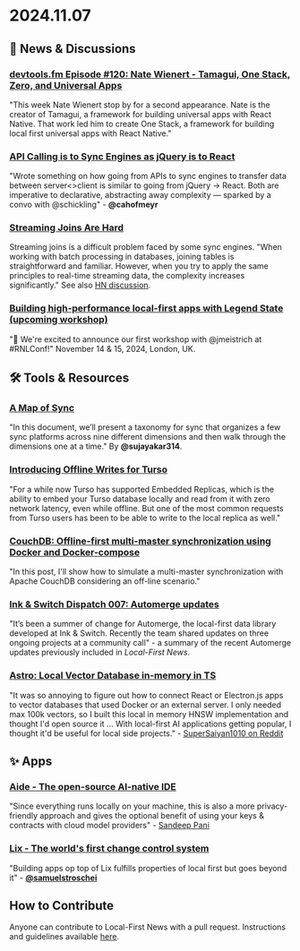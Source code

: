 # 2024.11.07

## 📰 News & Discussions 

### [devtools.fm Episode #120: Nate Wienert - Tamagui, One Stack, Zero, and Universal Apps](https://www.devtools.fm/episode/120)
"This week Nate Wienert stop by for a second appearance. Nate is the creator of Tamagui, a framework for building universal apps with React Native. That work led him to create One Stack, a framework for building local first universal apps with React Native."

### [API Calling is to Sync Engines as jQuery is to React](https://www.powersync.com/blog/api-calling-is-to-sync-engines-as-jquery-is-to-react)
"Wrote something on how going from APIs to sync engines to transfer data between server<>client is similar to going from jQuery -> React. Both are imperative to declarative, abstracting away complexity — sparked by a convo with @schickling" - **@cahofmeyr**

### [Streaming Joins Are Hard](https://estuary.dev/streaming-joins-are-hard/)
Streaming joins is a difficult problem faced by some sync engines. "When working with batch processing in databases, joining tables is straightforward and familiar. However, when you try to apply the same principles to real-time streaming data, the complexity increases significantly." See also [HN discussion](https://news.ycombinator.com/item?id=41914736).

### [Building high-performance local-first apps with Legend State (upcoming workshop)](https://x.com/RNLConf/status/1830917402512466257)
"🚀 We're excited to announce our first workshop with @jmeistrich at #RNLConf!" November 14 & 15, 2024, London, UK.


## 🛠️ Tools & Resources

### [A Map of Sync](https://stack.convex.dev/a-map-of-sync)
"In this document, we’ll present a taxonomy for sync that organizes a few sync platforms across nine different dimensions and then walk through the dimensions one at a time." By **@sujayakar314**.

### [Introducing Offline Writes for Turso](https://turso.tech/blog/introducing-offline-writes-for-turso)
"For a while now Turso has supported Embedded Replicas, which is the ability to embed your Turso database locally and read from it with zero network latency, even while offline. But one of the most common requests from Turso users has been to be able to write to the local replica as well."

### [CouchDB: Offline-first multi-master synchronization using Docker and Docker-compose](https://dev.to/animusna/couchdb-offline-first-with-multi-master-synchronization-using-docker-and-docker-compose-293e)
"In this post, I'll show how to simulate a multi-master synchronization with Apache CouchDB considering an off-line scenario."

### [Ink & Switch Dispatch 007: Automerge updates](https://www.inkandswitch.com/newsletter/dispatch-007/#automerge-updates)
"It’s been a summer of change for Automerge, the local-first data library developed at Ink & Switch. Recently the team shared updates on three ongoing projects at a community call" - a summary of the recent Automerge updates previously included in _Local-First News_.

### [Astro: Local Vector Database in-memory in TS](https://github.com/Tej-Sharma/astro-vectordb)
"It was so annoying to figure out how to connect React or Electron.js apps to vector databases that used Docker or an external server. I only needed max 100k vectors, so I built this local in memory HNSW implementation and thought I'd open source it ... With local-first AI applications getting popular, I thought it'd be useful for local side projects." - [SuperSaiyan1010 on Reddit](https://www.reddit.com/r/webdev/comments/1gi0sta/local_vector_database_in_raw_ts_no_docker_or/)


## ✨ Apps

### [Aide - The open-source AI-native IDE](https://aide.dev/)
"Since everything runs locally on your machine, this is also a more privacy-friendly approach and gives the optional benefit of using your keys & contracts with cloud model providers" - [Sandeep Pani](https://www.ycombinator.com/launches/MBt-aide-the-open-source-ide-to-solve-hard-problems)

### [Lix - The world's first change control system](https://lix.opral.com/)
"Building apps op top of Lix fulfills properties of local first but goes beyond it" - [**@samuelstroschei**](https://x.com/samuelstroschei/status/1853869258435866714)


## How to Contribute
Anyone can contribute to Local-First News with a pull request. Instructions and guidelines available [here](https://github.com/localfirstnews/localfirstnews).
